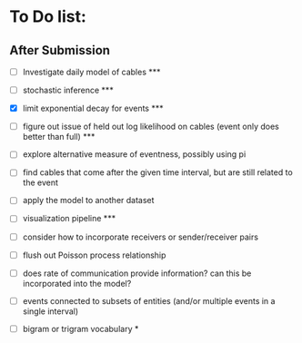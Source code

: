 # To Do list:

## After Submission

- [ ] Investigate daily model of cables ***

- [ ] stochastic inference ***

- [X] limit exponential decay for events ***

- [ ] figure out issue of held out log likelihood on cables (event only does better than full) ***

- [ ] explore alternative measure of eventness, possibly using pi

- [ ] find cables that come after the given time interval, but are still related to the event

- [ ] apply the model to another dataset

- [ ] visualization pipeline ***

- [ ] consider how to incorporate receivers or sender/receiver pairs

- [ ] flush out Poisson process relationship

- [ ] does rate of communication provide information? can this be incorporated into the model?

- [ ] events connected to subsets of entities (and/or multiple events in a single interval)

- [ ] bigram or trigram vocabulary *
